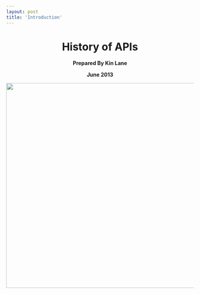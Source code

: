 ```yaml
---
layout: post
title: 'Introduction'
---
```

<h1 style="text-align: center;">History of APIs</h1>
<p style="text-align: center;"><strong>Prepared By Kin Lane</strong></p>
<p style="text-align: center;"><strong>June 2013</strong></p>
<p style="text-align: center; page-break-after: always;"><img src="https://s3.amazonaws.com/kinlane-productions/api-evangelist/Tag-Cloud-API-History.png" alt="" width="550" /></p>